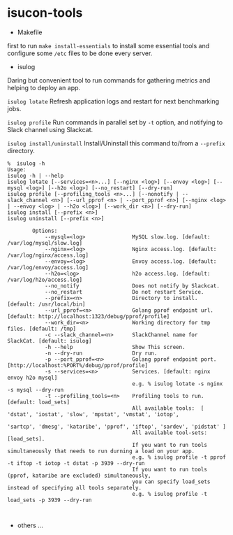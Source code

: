 # isucon-tools
- Makefile

first to run `make install-essentials` to install some essential tools and configure some `/etc` files to be done every server.


- isulog

Daring but convenient tool to run commands for gathering metrics and helping to deploy an app.

`isulog lotate` Refresh application logs and restart for next benchmarking jobs.

`isulog profile` Run commands in parallel set by `-t` option, and notifying to Slack channel using Slackcat.

`isulog install/uninstall` Install/Uninstall this command to/from a `--prefix` directory.

```
%  isulog -h
Usage:
isulog -h | --help
isulog lotate [--services=<n>...] [--nginx <log>] [--envoy <log>] [--mysql <log>] [--h2o <log>] [--no_restart] [--dry-run]
isulog profile [--profiling_tools <n>...] [--nonotify | --slack_channel <n>] [--url_pprof <n> | --port_pprof <n>] [--nginx <log> | --envoy <log> | --h2o <log>] [--work_dir <n>] [--dry-run]
isulog install [--prefix <n>]
isulog uninstall [--prefix <n>]

        Options:
            --mysql=<log>               MySQL slow.log. [default: /var/log/mysql/slow.log]
            --nginx=<log>               Nginx access.log. [default: /var/log/nginx/access.log]
            --envoy=<log>               Envoy access.log. [default: /var/log/envoy/access.log]
            --h2o=<log>                 h2o access.log. [default: /var/log/h2o/access.log]
            --no_notify                 Does not notify by Slackcat.
            --no_restart                Do not restart Service.
            --prefix=<n>                Directory to install. [default: /usr/local/bin]
            --url_pprof=<n>             Golang pprof endpoint url. [default: http://localhost:1323/debug/pprof/profile]
            --work_dir=<n>              Working directory for tmp files. [default: /tmp]
            -c --slack_channel=<n>      SlackChannel name for SlackCat. [default: isulog]
            -h --help                   Show This screen.
            -n --dry-run                Dry run.
            -p --port_pprof=<n>         Golang pprof endpoint port. [http://localhost:%PORT%/debug/pprof/profile]
            -s --services=<n>           Services. [default: nginx envoy h2o mysql]
                                        e.g. % isulog lotate -s nginx -s mysql --dry-run
            -t --profiling_tools=<n>    Profiling tools to run. [default: load_sets]
                                        All available tools:  [ 'dstat', 'iostat', 'slow', 'mpstat', 'vmstat', 'iotop',
                                                                'sartcp', 'dmesg', 'kataribe', 'pprof', 'iftop', 'sardev', 'pidstat' ]
                                        All available tool-sets: [load_sets].
                                        If you want to run tools simultaneously that needs to run durning a load on your app.
                                        e.g. % isulog profile -t pprof -t iftop -t iotop -t dstat -p 3939 --dry-run
                                        If you want to run tools (pprof, kataribe are excluded) simultaneously,
                                        you can specify load_sets instead of specifying all tools separately.
                                        e.g. % isulog profile -t load_sets -p 3939 --dry-run



```

- others ...